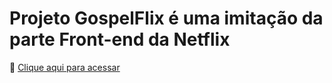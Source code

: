 
# Projeto GospelFlix é uma imitação da parte Front-end da Netflix

🔗 [Clique aqui para acessar](https://edilsonmorais.github.io/gospelflix/)
